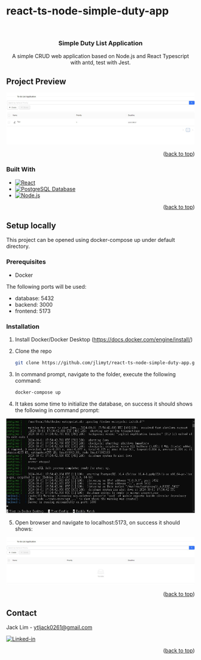 # react-ts-node-simple-duty-app
<a name="readme-top"></a>

<!-- PROJECT INFO -->
<br />
<div align="center">

<h3 align="center">Simple Duty List Application</h3>

  <p align="center">
  A simple CRUD web application based on Node.js and React Typescript with antd, test with Jest.
  </p>
</div>


<!-- PROJECT PREVIEW -->
## Project Preview

![Application Screen Shot][application-screenshot]

<p align="right">(<a href="#readme-top">back to top</a>)</p>



### Built With

* [![React][React.js]][React-url]
* [![PostgreSQL Database][PostgreSQL]][PostgreSQL-url]
* [![Node.js][Node-js]][Node-js-url]


<p align="right">(<a href="#readme-top">back to top</a>)</p>



<!-- GETTING STARTED -->
## Setup locally

This project can be opened using docker-compose up under default directory.

### Prerequisites

* Docker

The following ports will be used:

* database: 5432
* backend: 3000
* frontend: 5173

### Installation

1. Install Docker/Docker Desktop (https://docs.docker.com/engine/install/)
  
2. Clone the repo
   ```sh
   git clone https://github.com/jlimyt/react-ts-node-simple-duty-app.git
   ```

3. In command prompt, navigate to the folder, execute the following command:

   ```sh
   docker-compose up
   ```
4. It takes some time to initialize the database, on success it should shows the following in command prompt:

  ![Start Docker Success][success-screenshot]

5. Open browser and navigate to localhost:5173, on success it should shows:

  ![Landing Page][landing-screenshot]

<p align="right">(<a href="#readme-top">back to top</a>)</p>


<!-- CONTACT -->
## Contact

Jack Lim - ytljack0261@gmail.com

[![Linked-in][linkedin-shield]][linkedin-url]

<p align="right">(<a href="#readme-top">back to top</a>)</p>


<!-- MARKDOWN LINKS & IMAGES -->
[linkedin-shield]: https://img.shields.io/badge/-LinkedIn-black.svg?style=for-the-badge&logo=linkedin&colorB=555
[linkedin-url]: https://www.linkedin.com/in/jack-lim-7a60a620b/

[application-screenshot]: screenshot/default-cover.jpg
[success-screenshot]: screenshot/docker-success.jpg
[landing-screenshot]: screenshot/landing-page.jpg

[React.js]: https://img.shields.io/badge/React-20232A?style=for-the-badge&logo=react&logoColor=61DAFB
[React-url]: https://reactjs.org/
[PostgreSQL]: https://img.shields.io/badge/postgresql-4169e1?style=for-the-badge&logo=postgresql&logoColor=white
[PostgreSQL-url]: https://www.postgresql.org/
[Node-js]: https://img.shields.io/badge/node.js-339933?style=for-the-badge&logo=Node.js&logoColor=white
[Node-js-url]: https://nodejs.org/
